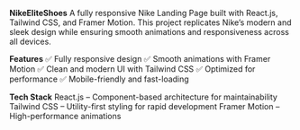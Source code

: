 **NikeEliteShoes**
A fully responsive Nike Landing Page built with React.js, Tailwind CSS, and Framer Motion. This project replicates Nike’s modern and sleek design while ensuring smooth animations and responsiveness across all devices.

**Features**
✅ Fully responsive design
✅ Smooth animations with Framer Motion
✅ Clean and modern UI with Tailwind CSS
✅ Optimized for performance
✅ Mobile-friendly and fast-loading

**Tech Stack**
React.js – Component-based architecture for maintainability
Tailwind CSS – Utility-first styling for rapid development
Framer Motion – High-performance animations
